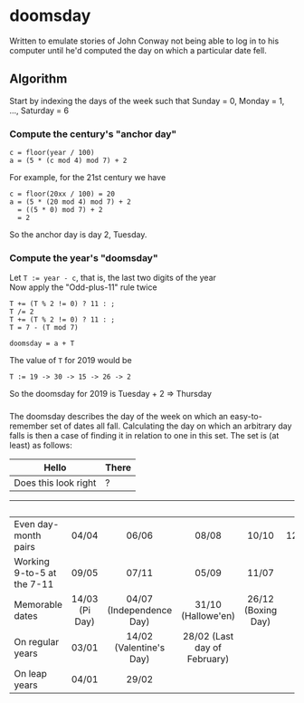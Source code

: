 # doomsday
Written to emulate stories of John Conway not being able to log in to his computer until he'd computed the day on which a particular date fell.

## Algorithm
Start by indexing the days of the week such that Sunday = 0, Monday = 1, ..., Saturday = 6

### Compute the century's "anchor day"
```
c = floor(year / 100)
a = (5 * (c mod 4) mod 7) + 2
```

For example, for the 21st century we have
```
c = floor(20xx / 100) = 20
a = (5 * (20 mod 4) mod 7) + 2
  = ((5 * 0) mod 7) + 2
  = 2
```

So the anchor day is day 2, Tuesday.

### Compute the year's "doomsday"
Let `T := year - c`, that is, the last two digits of the year\
Now apply the "Odd-plus-11" rule twice

```
T += (T % 2 != 0) ? 11 : ;
T /= 2
T += (T % 2 != 0) ? 11 : ;
T = 7 - (T mod 7)

doomsday = a + T
```

The value of `T` for 2019 would be
```
T := 19 -> 30 -> 15 -> 26 -> 2
```
So the doomsday for 2019 is Tuesday + 2 => Thursday

###
The doomsday describes the day of the week on which an easy-to-remember set of dates all fall. Calculating the day on which an arbitrary day falls is then a case of finding it in relation to one in this set. The set is (at least) as follows:

| Hello | There |
| ----- | ----- |
| Does this look right | ? |

| &nbsp; | &nbsp; | &nbsp; | &nbsp; | &nbsp; | &nbsp; |
|----------------------------|:-----:|:-----:|:-----:|:-----:|:-----:|
| Even day-month pairs 		 | 04/04 | 06/06 | 08/08 | 10/10 | 12/12 |
| Working 9-to-5 at the 7-11 | 09/05 | 07/11 | 05/09 | 11/07 | | |
| Memorable dates			 | 14/03 (Pi Day) | 04/07 (Independence Day) | 31/10 (Hallowe'en) | 26/12 (Boxing Day) | &nbsp; | &nbsp; |
| On regular years			 | 03/01 | 14/02 (Valentine's Day) | 28/02 (Last day of February) | &nbsp; | &nbsp; | &nbsp; |
| On leap years				 | 04/01 | 29/02 | &nbsp; | &nbsp; | &nbsp; | &nbsp; |
